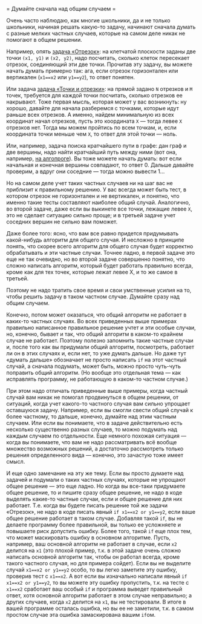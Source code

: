 = Думайте сначала над общим случаем =

Очень часто наблюдаю, как многие школьники, да и не только школьники, начиная решать какую-то задачу, начинают сначала думать с разные мелких частных случаев, которые на самом деле никак не помогают в общем решении.

Например, опять [задача «Отрезок»](//algoprog.ru/material/p1838): на клетчатой плоскости заданы две точки `(x1, y1)` и `(x2, y2)`, 
надо посчитать, сколько клеток пересекает отрезок, соединяющий эти две точки. Прочитав эту задачу, вы можете начать думать примерно так: ага, если отрезок горизонтален или вертикален (`x1==x2` или `y1==y2`), то ответ понятен.

Или задача [задача «Точки и отрезки»](http://algoprog.ru/material/p112542): на прямой задано `N` отрезков и `M` точек, требуется для 
каждой точки посчитать, сколько отрезков ее накрывают. Тоже первая мысль, которая может у вас возникнуть: ну хорошо, давайте для начала 
разберемся с точками, которые идут раньше всех отрезков. А именно, найдем минимальную из всех координат начал отрезков, пусть это координата `X` — тогда левее `X` отрезков нет. Тогда мы можем пройтись по всем точкам, и, если координата точки меньше чем `X`, то ответ для этой точки — ноль.

Или, например, задача поиска кратчайшего пути в графе: дан граф и две вершины, надо найти кратчайший путь между ними (вот она, например, 
[на алгопроге](https://algoprog.ru/material/p160)). Вы тоже можете начать думать: вот если начальная и конечная вершины совпадают, то ответ 0. Дальше давайте проверим, а вдруг они соседние — тогда можно вывести 1...

Но на самом деле учет таких частных случаев ни на шаг вас не приблизит к правильному решению. У вас всегда может быть тест, в котором отрезок не горизонтален и не вертикален, и понятно, что именно такие тесты составляют наиболее общий случай. Аналогично, во второй задаче, даже если вы выкинете все точки, лежащие левее `X`, это не сделает ситуацию сильно проще; и в третьей задаче учет соседних вершин не сильно вам поможет.

Даже более того: ясно, что вам все равно придется придумывать какой-нибудь алгоритм для общего случая. И несложно в принципе понять, что 
скорее всего алгоритм для общего случая будет корректно обрабатывать и эти частные случаи. Точнее ладно, в первой задаче это еще не так очевидно, но
во второй задаче совершенно понятно, что сложно написать алгоритм, который будет работать правильно всегда, кроме как для тех точек, которые лежат левее X, и то же самое в третьей.

Поэтому не надо тратить свое время и свои умственные усилия на то, чтобы решить задачу в таком частном случае. Думайте сразу над общим случаем.

Конечно, потом может оказаться, что общий алгоритм не работает в каких-то частных случаях. Во всех приведенных выше примерах правильно 
написанное правильное решение учтет и эти особые случаи, но, конечно, бывает и так, что общий алгоритм в каком-то крайнем случае не 
работает. Поэтому полезно запомнить такие частные случаи и, после того как вы придумали общий алгоритм, посмотреть, работает ли он
в этих случаях и, если нет, то уже думать дальше. Но даже тут «думать дальше» обозначает не просто написать `if` на этот частный случай, 
а сначала подумать, может быть, можно просто чуть-чуть поправить общий алгоритм. (Но вообще это отдельная тема — как исправлять 
программу, не работающую в каком-то частном случае.)

При этом надо отличать приведенные выше примеры, когда частный случай вам никак не помогал продвинуться в общем решении, от ситуаций, 
когда учет какого-то частного случая вам сильно упрощает оставшуюся задачу. Например, если вы смогли свести общий случай к более 
частному, то дальше, конечно, думайте над этим частным случаем. Или если вы понимаете, что в задаче действительно есть несколько 
существенно разных случаев, то можно подумать над каждым случаем по отдельности. Еще немного похожая ситуация — когда вы понимаете, что 
вам не надо рассматривать всё вообще множество возможных решений, а достаточно рассмотреть только решения определенного вида — конечно, 
это зачастую тоже имеет смысл.

И еще одно замечание на эту же тему. Если вы просто думаете над задачей и подумали о таких частных случаях, которые не упрощают общее 
решение — это еще ладно. Но когда вы все-таки придумаете общее решение, то и пишите сразу общее решение, не надо в коде выделять какие-то частные случаи, если и общее решение для них работает. Т.е. когда вы будете писать решение той же задачи «Отрезок», не надо в коде 
писать явный `if x1==x2 or y1==y2`, если ваше общее решение работает в таком случае. Добавляя такой `if`, вы не делаете программу более правильной, вы только ее усложняете и повышаете риск допустить ошибку. Более того, такой `if` еще плох тем, что может маскировать ошибку в основном алгоритме. Пусть, например, ваш основной алгоритм не работает в случае, если `x2` делится на `x1` (это плохой пример, т.к. в этой задаче очень сложно написать основной алгоритм так, чтобы он работал всегда, кроме такого частного случая, но для примера сойдет). Если вы не выделите случай `x1==x2 or y1==y2` особо, то вы легко заметите эту ошибку, проверив тест с `x1==x2`. А вот если вы изначально написали явный `if x1==x2 or y1==y2`, то вы можете эту ошибку пропустить, т.к. на тесте с `x1==x2` сработает ваш особый `if` и программа выведет правильный ответ, хотя основной алгоритм работает в этом случае неправильно; а других случаев, когда `x2` делится на `x1`, вы не тестировали. В итоге в вашей программе осталась ошибка, но вы ее не заметили, т.к. в самом простом случае эта ошибка замаскирована вашим `if`ом.

